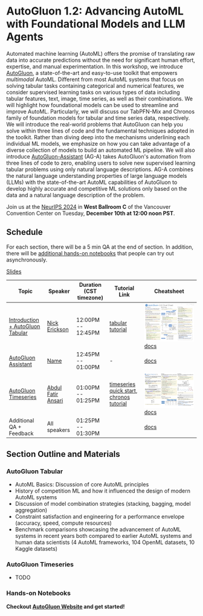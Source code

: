 # AutoGluon 1.2: Advancing AutoML with Foundational Models and LLM Agents 

Automated machine learning (AutoML) offers the promise of translating raw data into accurate predictions without the need for significant human effort, expertise, and manual experimentation.
In this workshop, we introduce [AutoGluon](https://github.com/autogluon/autogluon), a state-of-the-art and easy-to-use toolkit that empowers *multimodal* AutoML.
Different from most AutoML systems that focus on solving tabular tasks containing categorical and numerical features, we consider supervised learning tasks on various types of data including tabular features, text, image, time series, as well as their combinations.
We will highlight how foundational models can be used to streamline and improve AutoML.
Particularly, we will discuss our TabPFN-Mix and Chronos family of foundation models for tabular and time series data, respectively.
We will introduce the real-world problems that AutoGluon can help you solve within three lines of code and the fundamental techniques adopted in the toolkit. 
Rather than diving deep into the mechanisms underlining each individual ML models, we emphasize on how you can take advantage of a diverse collection of models to build an automated ML pipeline.
We will also introduce [AutoGluon-Assistant](https://github.com/autogluon/autogluon-assistant) (AG-A) takes AutoGluon's automation from three lines of code to zero, enabling users to solve new supervised learning tabular problems using only natural language descriptions.
AG-A combines the natural language understanding properties of large language models (LLMs) with the state-of-the-art AutoML capabilities of AutoGluon to develop highly accurate and competitive ML solutions only based on the data and a natural language description of the problem.

Join us at the [NeurIPS 2024](https://neurips.cc/) in **West Ballroom C** of the Vancouver Convention Center on Tuesday, **December 10th at 12:00 noon PST**.

## Schedule

For each section, there will be a 5 min QA at the end of section. In addition, there will be [additional hands-on notebooks](#hands-on-notebooks) that people can try out asynchronously.

[Slides](#)

| Topic                                                  | Speaker                                         | Duration (CST timezone) | Tutorial Link                                                                                                                                                                | Cheatsheet                                                                                                                                                                                                                                                                                                                                                              |
|--------------------------------------------------------|-------------------------------------------------|-------------------------|------------------------------------------------------------------------------------------------------------------------------------------------------------------------------|-------------------------------------------------------------------------------------------------------------------------------------------------------------------------------------------------------------------------------------------------------------------------------------------------------------------------------------------------------------------------|
| [Introduction + AutoGluon Tabular](#autogluon-tabular) | [Nick Erickson](https://github.com/Innixma)     | 12:00PM    -- 12:45PM     | [tabular tutorial](https://tinyurl.com/ag-tutorial)                                                                                                                          | [![tabular-cheatsheet](https://raw.githubusercontent.com/Innixma/autogluon-doc-utils/main/docs/cheatsheets/stable/autogluon-cheat-sheet.jpeg)](https://nbviewer.org/github/Innixma/autogluon-doc-utils/blob/main/docs/cheatsheets/stable/autogluon-cheat-sheet.pdf) [docs](https://auto.gluon.ai/stable/tutorials/tabular_prediction/index.html)                        |
| [AutoGluon Assistant](#autogluon-assitant)          | [Name](Github) | 12:45PM -- 01:00PM        | - | [docs](https://github.com/autogluon/autogluon-assistant) |
| [AutoGluon Timeseries](#autogluon-timeseries)             | [Abdul Fatir Ansari](https://github.com/abdulfatir)     | 01:00PM    -- 01:25PM     | [timeseries quick start](https://colab.research.google.com/github/autogluon/autogluon/blob/stable/docs/tutorials/timeseries/forecasting-quick-start.ipynb), [chronos tutorial](https://colab.research.google.com/github/autogluon/autogluon/blob/stable/docs/tutorials/timeseries/forecasting-chronos.ipynb)                      | [![timeseries-cheatsheet](https://raw.githubusercontent.com/Innixma/autogluon-doc-utils/main/docs/cheatsheets/stable/timeseries/autogluon-cheat-sheet-ts.jpeg)](https://raw.githubusercontent.com/Innixma/autogluon-doc-utils/main/docs/cheatsheets/stable/timeseries/autogluon-cheat-sheet-ts.pdf) [docs](https://auto.gluon.ai/stable/tutorials/timeseries/index.html) |                                                                                                    |
| Additional QA + Feedback                               | All speakers                                    | 01:25PM  -- 01:30PM       |                                                                                                                                                                              | [docs](https://auto.gluon.ai/cloud/stable/index.html)                                                                                                                                                                                                                                                                                                                                                                |



## Section Outline and Materials

### AutoGluon Tabular

- AutoML Basics: Discussion of core AutoML principles
- History of competition ML and how it influenced the design of modern AutoML systems
- Discussion of model combination strategies (stacking, bagging, model aggregation)
- Constraint satisfaction and engineering for a performance envelope (accuracy, speed, compute resources)
- Benchmark comparisons showcasing the advancement of AutoML systems in recent years both compared to earlier AutoML systems and human data scientists (4 AutoML frameworks, 104 OpenML datasets, 10 Kaggle datasets)


### AutoGluon Timeseries

- TODO

### Hands-on Notebooks


**Checkout [AutoGluon Website](https://auto.gluon.ai/) and get started!**
